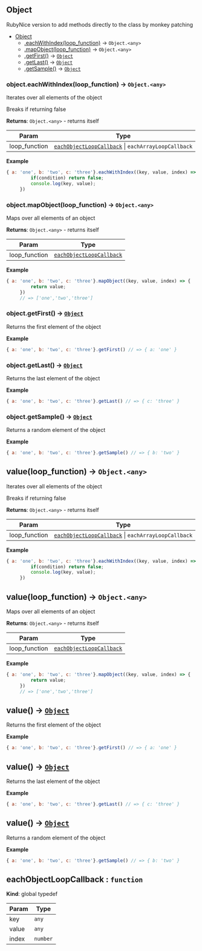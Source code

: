 <a name="String"></a>

## Object
RubyNice version to add methods directly to the class by monkey patching

* [Object](#Object)
    * [.eachWithIndex(loop_function)](#Object+eachWithIndex) &rarr; <code>Object.&lt;any&gt;</code>
    * [.mapObject(loop_function)](#Object+mapObject) &rarr; <code>Object.&lt;any&gt;</code>
    * [.getFirst()](#Object+getFirst) &rarr; [<code>Object</code>](#Object)
    * [.getLast()](#Object+getLast) &rarr; [<code>Object</code>](#Object)
    * [.getSample()](#Object+getSample) &rarr; [<code>Object</code>](#Object)

<a name="Object+eachWithIndex"></a>

### object.eachWithIndex(loop_function) &rarr; <code>Object.&lt;any&gt;</code>
Iterates over all elements of the object

Breaks if returning false

**Returns**: <code>Object.&lt;any&gt;</code> - returns itself  

| Param | Type |
| --- | --- |
| loop_function | [<code>eachObjectLoopCallback</code>](#eachObjectLoopCallback) \| <code>eachArrayLoopCallback</code> | 


**Example**
```js
{ a: 'one', b: 'two', c: 'three'}.eachWithIndex((key, value, index) => {
         if(condition) return false;
         console.log(key, value);
     })
```
<a name="Object+mapObject"></a>

### object.mapObject(loop_function) &rarr; <code>Object.&lt;any&gt;</code>
Maps over all elements of an object

**Returns**: <code>Object.&lt;any&gt;</code> - returns itself  

| Param | Type |
| --- | --- |
| loop_function | [<code>eachObjectLoopCallback</code>](#eachObjectLoopCallback) | 


**Example**
```js
{ a: 'one', b: 'two', c: 'three'}.mapObject((key, value, index) => {
         return value;
     })
     // => ['one','two','three']
```
<a name="Object+getFirst"></a>

### object.getFirst() &rarr; [<code>Object</code>](#Object)
Returns the first element of the object

**Example**
```js
{ a: 'one', b: 'two', c: 'three'}.getFirst() // => { a: 'one' }
```
<a name="Object+getLast"></a>

### object.getLast() &rarr; [<code>Object</code>](#Object)
Returns the last element of the object

**Example**
```js
{ a: 'one', b: 'two', c: 'three'}.getLast() // => { c: 'three' }
```
<a name="Object+getSample"></a>

### object.getSample() &rarr; [<code>Object</code>](#Object)
Returns a random element of the object

**Example**
```js
{ a: 'one', b: 'two', c: 'three'}.getSample() // => { b: 'two' }
```
<a name="value"></a>

## value(loop_function) &rarr; <code>Object.&lt;any&gt;</code>
Iterates over all elements of the object

Breaks if returning false

**Returns**: <code>Object.&lt;any&gt;</code> - returns itself  

| Param | Type |
| --- | --- |
| loop_function | [<code>eachObjectLoopCallback</code>](#eachObjectLoopCallback) \| <code>eachArrayLoopCallback</code> | 


**Example**
```js
{ a: 'one', b: 'two', c: 'three'}.eachWithIndex((key, value, index) => {
         if(condition) return false;
         console.log(key, value);
     })
```
<a name="value"></a>

## value(loop_function) &rarr; <code>Object.&lt;any&gt;</code>
Maps over all elements of an object

**Returns**: <code>Object.&lt;any&gt;</code> - returns itself  

| Param | Type |
| --- | --- |
| loop_function | [<code>eachObjectLoopCallback</code>](#eachObjectLoopCallback) | 


**Example**
```js
{ a: 'one', b: 'two', c: 'three'}.mapObject((key, value, index) => {
         return value;
     })
     // => ['one','two','three']
```
<a name="value"></a>

## value() &rarr; [<code>Object</code>](#Object)
Returns the first element of the object

**Example**
```js
{ a: 'one', b: 'two', c: 'three'}.getFirst() // => { a: 'one' }
```
<a name="value"></a>

## value() &rarr; [<code>Object</code>](#Object)
Returns the last element of the object

**Example**
```js
{ a: 'one', b: 'two', c: 'three'}.getLast() // => { c: 'three' }
```
<a name="value"></a>

## value() &rarr; [<code>Object</code>](#Object)
Returns a random element of the object

**Example**
```js
{ a: 'one', b: 'two', c: 'three'}.getSample() // => { b: 'two' }
```
<a name="eachObjectLoopCallback"></a>

## eachObjectLoopCallback : <code>function</code>
**Kind**: global typedef  

| Param | Type |
| --- | --- |
| key | <code>any</code> | 
| value | <code>any</code> | 
| index | <code>number</code> | 

